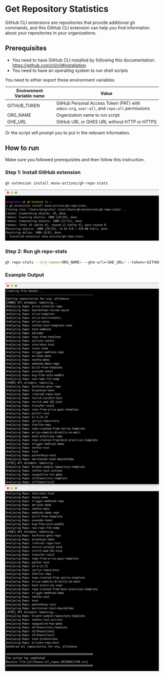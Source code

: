 # Get Repository Statistics

GitHub CLI extensions are repositories that provide additional gh commands, and this GitHub CLI extension can help you find information about your repositories in your organizations.

## Prerequisites

- You need to have GitHub CLI installed by following this documentation: <https://github.com/cli/cli#installation>
- You need to have an operating system to run shell scripts

You need to either export these environment variables

| Environment Variable name | Value                                                                                       |
| ------------------------- | ------------------------------------------------------------------------------------------- |
| GITHUB_TOKEN              | GitHub Personal Access Token (PAT) with `admin:org`, `user:all`, and `repo:all` permissions |
| ORG_NAME                  | Organization name to run script                                                             |
| GHE_URL                   | GitHub URL or GHES URL without HTTP or HTTPS                                                |

Or the script will prompt you to put in the relevant information.

## How to run

Make sure you followed prerequisites and then follow this instruction.

### Step 1: Install GitHub extension

```sh
gh extension install mona-actions/gh-repo-stats
```

![Step 1](./screenshots/step1.png)

### Step 2: Run gh repo-stats

```sh
gh repo-stats --org-name=<ORG_NAME> --ghe-url=<GHE_URL> --token=<GITHUB_TOKEN>
```

### Example Output

![Output 1](./screenshots/output1.png)
![Output 2](./screenshots/output2.png)
